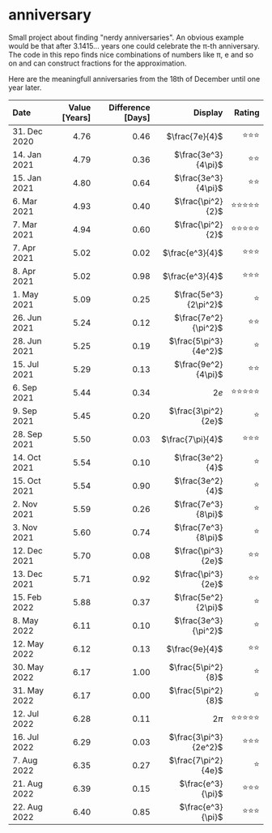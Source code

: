 # anniversary
Small project about finding "nerdy anniversaries". An obvious example would be that after 3.1415... years one could celebrate the π-th anniversary. The code in this repo finds nice combinations of numbers like π, e and so on and can construct fractions for the approximation.

Here are the meaningfull anniversaries from the 18th of December until one year later.

| Date         | Value [Years] | Difference [Days] |               Display | Rating |
| :----------- | ------------: | ----------------: | --------------------: | -----: |
| 31. Dec 2020 |          4.76 |              0.46 |        $\frac{7e}{4}$ |    ⭐⭐⭐ |
| 14. Jan 2021 |          4.79 |              0.36 |   $\frac{3e^3}{4\pi}$ |     ⭐⭐ |
| 15. Jan 2021 |          4.80 |              0.64 |   $\frac{3e^3}{4\pi}$ |     ⭐⭐ |
| 6. Mar 2021  |          4.93 |              0.40 |     $\frac{\pi^2}{2}$ |  ⭐⭐⭐⭐⭐ |
| 7. Mar 2021  |          4.94 |              0.60 |     $\frac{\pi^2}{2}$ |  ⭐⭐⭐⭐⭐ |
| 7. Apr 2021  |          5.02 |              0.02 |       $\frac{e^3}{4}$ |    ⭐⭐⭐ |
| 8. Apr 2021  |          5.02 |              0.98 |       $\frac{e^3}{4}$ |    ⭐⭐⭐ |
| 1. May 2021  |          5.09 |              0.25 | $\frac{5e^3}{2\pi^2}$ |      ⭐ |
| 26. Jun 2021 |          5.24 |              0.12 |  $\frac{7e^2}{\pi^2}$ |     ⭐⭐ |
| 28. Jun 2021 |          5.25 |              0.19 | $\frac{5\pi^3}{4e^2}$ |      ⭐ |
| 15. Jul 2021 |          5.29 |              0.13 |   $\frac{9e^2}{4\pi}$ |     ⭐⭐ |
| 6. Sep 2021  |          5.44 |              0.34 |                  $2e$ |  ⭐⭐⭐⭐⭐ |
| 9. Sep 2021  |          5.45 |              0.20 |   $\frac{3\pi^2}{2e}$ |      ⭐ |
| 28. Sep 2021 |          5.50 |              0.03 |      $\frac{7\pi}{4}$ |    ⭐⭐⭐ |
| 14. Oct 2021 |          5.54 |              0.10 |      $\frac{3e^2}{4}$ |      ⭐ |
| 15. Oct 2021 |          5.54 |              0.90 |      $\frac{3e^2}{4}$ |      ⭐ |
| 2. Nov 2021  |          5.59 |              0.26 |   $\frac{7e^3}{8\pi}$ |      ⭐ |
| 3. Nov 2021  |          5.60 |              0.74 |   $\frac{7e^3}{8\pi}$ |      ⭐ |
| 12. Dec 2021 |          5.70 |              0.08 |    $\frac{\pi^3}{2e}$ |     ⭐⭐ |
| 13. Dec 2021 |          5.71 |              0.92 |    $\frac{\pi^3}{2e}$ |     ⭐⭐ |
| 15. Feb 2022 |          5.88 |              0.37 |   $\frac{5e^2}{2\pi}$ |      ⭐ |
| 8. May 2022  |          6.11 |              0.10 |  $\frac{3e^3}{\pi^2}$ |      ⭐ |
| 12. May 2022 |          6.12 |              0.13 |        $\frac{9e}{4}$ |     ⭐⭐ |
| 30. May 2022 |          6.17 |              1.00 |    $\frac{5\pi^2}{8}$ |      ⭐ |
| 31. May 2022 |          6.17 |              0.00 |    $\frac{5\pi^2}{8}$ |      ⭐ |
| 12. Jul 2022 |          6.28 |              0.11 |                $2\pi$ |  ⭐⭐⭐⭐⭐ |
| 16. Jul 2022 |          6.29 |              0.03 | $\frac{3\pi^3}{2e^2}$ |    ⭐⭐⭐ |
| 7. Aug 2022  |          6.35 |              0.27 |   $\frac{7\pi^2}{4e}$ |      ⭐ |
| 21. Aug 2022 |          6.39 |              0.15 |     $\frac{e^3}{\pi}$ |    ⭐⭐⭐ |
| 22. Aug 2022 |          6.40 |              0.85 |     $\frac{e^3}{\pi}$ |    ⭐⭐⭐ |